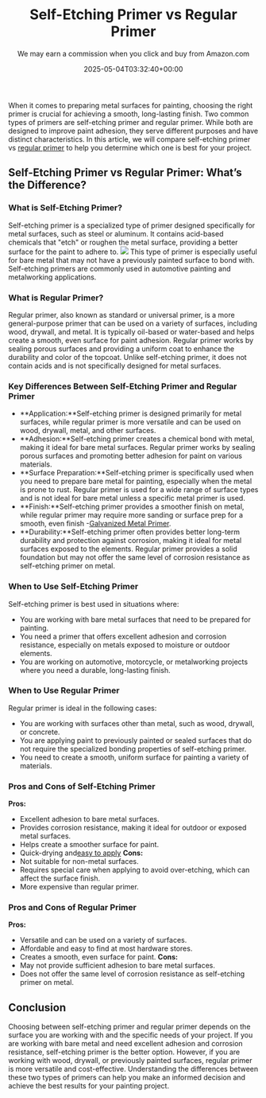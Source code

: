 ﻿---
author: We may earn a commission when you click and buy from Amazon.com
layout: post
title: Self-Etching Primer vs Regular Primer
date: '2025-05-04T03:32:40+00:00'
categories:
- Guide
- Paint
tags: []
slug: /self-etching-primer-vs-regular-primer/
lastmod: 2025-05-07T12:21:28+03:00
---

When it comes to preparing metal surfaces for painting, choosing the right primer is crucial for achieving a smooth, long-lasting finish. Two common types of primers are self-etching primer and regular primer.
While both are designed to improve paint adhesion, they serve different purposes and have distinct characteristics. In this article, we will compare self-etching primer vs
[regular primer](https://pestpolicy.com/best-primer-for-oak-cabinets/)
to help you determine which one is best for your project.
## Self-Etching Primer vs Regular Primer: What’s the Difference?
### What is Self-Etching Primer?
Self-etching primer is a specialized type of primer designed specifically for metal surfaces, such as steel or aluminum. It contains acid-based chemicals that "etch" or roughen the metal surface, providing a better surface for the paint to adhere to.
![](/assets/img/03/Self-Etching-Primer-vs-Regular-Primer-300x200.jpg)
This type of primer is especially useful for bare metal that may not have a previously painted surface to bond with. Self-etching primers are commonly used in automotive painting and metalworking applications.
### What is Regular Primer?
Regular primer, also known as standard or universal primer, is a more general-purpose primer that can be used on a variety of surfaces, including wood, drywall, and metal. It is typically oil-based or water-based and helps create a smooth, even surface for paint adhesion.
Regular primer works by sealing porous surfaces and providing a uniform coat to enhance the durability and color of the topcoat. Unlike self-etching primer, it does not contain acids and is not specifically designed for metal surfaces.
### Key Differences Between Self-Etching Primer and Regular Primer
- **Application:**Self-etching primer is designed primarily for metal surfaces, while regular primer is more versatile and can be used on wood, drywall, metal, and other surfaces.
- **Adhesion:**Self-etching primer creates a chemical bond with metal, making it ideal for bare metal surfaces. Regular primer works by sealing porous surfaces and promoting better adhesion for paint on various materials.
- **Surface Preparation:**Self-etching primer is specifically used when you need to prepare bare metal for painting, especially when the metal is prone to rust. Regular primer is used for a wide range of surface types and is not ideal for bare metal unless a specific metal primer is used.
- **Finish:**Self-etching primer provides a smoother finish on metal, while regular primer may require more sanding or surface prep for a smooth, even finish -[Galvanized Metal Primer](https://pestpolicy.com/rustoleum-galvanized-metal-primer/).
- **Durability:**Self-etching primer often provides better long-term durability and protection against corrosion, making it ideal for metal surfaces exposed to the elements. Regular primer provides a solid foundation but may not offer the same level of corrosion resistance as self-etching primer on metal.
### When to Use Self-Etching Primer
Self-etching primer is best used in situations where:
- You are working with bare metal surfaces that need to be prepared for painting.
- You need a primer that offers excellent adhesion and corrosion resistance, especially on metals exposed to moisture or outdoor elements.
- You are working on automotive, motorcycle, or metalworking projects where you need a durable, long-lasting finish.
### When to Use Regular Primer
Regular primer is ideal in the following cases:
- You are working with surfaces other than metal, such as wood, drywall, or concrete.
- You are applying paint to previously painted or sealed surfaces that do not require the specialized bonding properties of self-etching primer.
- You need to create a smooth, uniform surface for painting a variety of materials.
### Pros and Cons of Self-Etching Primer
**Pros:**
- Excellent adhesion to bare metal surfaces.
- Provides corrosion resistance, making it ideal for outdoor or exposed metal surfaces.
- Helps create a smoother surface for paint.
- Quick-drying and[easy to apply](https://pestpolicy.com/should-i-use-water-based-or-silicone-based-primer-in-painting/)
**Cons:**
- Not suitable for non-metal surfaces.
- Requires special care when applying to avoid over-etching, which can affect the surface finish.
- More expensive than regular primer.
### Pros and Cons of Regular Primer
**Pros:**
- Versatile and can be used on a variety of surfaces.
- Affordable and easy to find at most hardware stores.
- Creates a smooth, even surface for paint.
**Cons:**
- May not provide sufficient adhesion to bare metal surfaces.
- Does not offer the same level of corrosion resistance as self-etching primer on metal.
## Conclusion
Choosing between self-etching primer and regular primer depends on the surface you are working with and the specific needs of your project. If you are working with bare metal and need excellent adhesion and corrosion resistance, self-etching primer is the better option.
However, if you are working with wood, drywall, or previously painted surfaces, regular primer is more versatile and cost-effective. Understanding the differences between these two types of primers can help you make an informed decision and achieve the best results for your painting project.